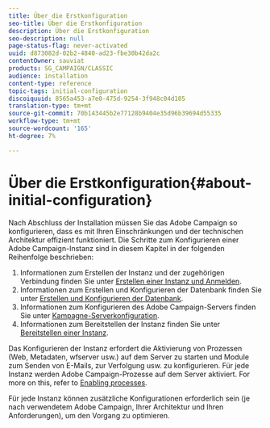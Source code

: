 ```yaml
---
title: Über die Erstkonfiguration
seo-title: Über die Erstkonfiguration
description: Über die Erstkonfiguration
seo-description: null
page-status-flag: never-activated
uuid: d873082d-02b2-4840-ad23-fbe30b42da2c
contentOwner: sauviat
products: SG_CAMPAIGN/CLASSIC
audience: installation
content-type: reference
topic-tags: initial-configuration
discoiquuid: 8565a453-a7e0-475d-9254-3f948c04d105
translation-type: tm+mt
source-git-commit: 70b143445b2e77128b9404e35d96b39694d55335
workflow-type: tm+mt
source-wordcount: '165'
ht-degree: 7%

---
```



# Über die Erstkonfiguration{#about-initial-configuration}

Nach Abschluss der Installation müssen Sie das Adobe Campaign so konfigurieren, dass es mit Ihren Einschränkungen und der technischen Architektur effizient funktioniert. Die Schritte zum Konfigurieren einer Adobe Campaign-Instanz sind in diesem Kapitel in der folgenden Reihenfolge beschrieben:

1. Informationen zum Erstellen der Instanz und der zugehörigen Verbindung finden Sie unter [Erstellen einer Instanz und Anmelden](../../installation/using/creating-an-instance-and-logging-on.md).
1. Informationen zum Erstellen und Konfigurieren der Datenbank finden Sie unter [Erstellen und Konfigurieren der Datenbank](../../installation/using/creating-and-configuring-the-database.md).
1. Informationen zum Konfigurieren des Adobe Campaign-Servers finden Sie unter [Kampagne-Serverkonfiguration](../../installation/using/campaign-server-configuration.md).
1. Informationen zum Bereitstellen der Instanz finden Sie unter [Bereitstellen einer Instanz](../../installation/using/deploying-an-instance.md).

Das Konfigurieren der Instanz erfordert die Aktivierung von Prozessen (Web, Metadaten, wfserver usw.) auf dem Server zu starten und Module zum Senden von E-Mails, zur Verfolgung usw. zu konfigurieren. Für jede Instanz werden Adobe Campaign-Prozesse auf dem Server aktiviert. For more on this, refer to [Enabling processes](../../installation/using/campaign-server-configuration.md#enabling-processes).

Für jede Instanz können zusätzliche Konfigurationen erforderlich sein (je nach verwendetem Adobe Campaign, Ihrer Architektur und Ihren Anforderungen), um den Vorgang zu optimieren.
